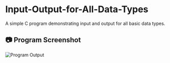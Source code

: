 # Input-Output-for-All-Data-Types
A simple C program demonstrating input and output for all basic data types.
## 📷 Program Screenshot
![Program Output](Input%20Output%All%20Data%Types.png)
